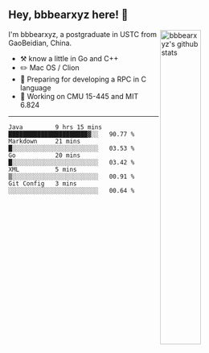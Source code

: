 ## Hey, bbbearxyz here! :wave:

<img align="right" alt="bbbearxyz's github stats" width="40%" src="https://github-readme-stats.vercel.app/api?username=bbbearxyz&show_icons=true">

I'm bbbearxyz, a postgraduate in USTC from GaoBeidian, China.

-   :hammer_and_pick:    know a little in Go and C++
-   :pencil2: Mac OS / Clion
-   :seedling: Preparing for developing a RPC in C language 
-   :thinking: Working on CMU 15-445 and MIT 6.824
---
<!--START_SECTION:waka-->
```text
Java         9 hrs 15 mins   ██████████████████████▓░░   90.77 % 
Markdown     21 mins         █░░░░░░░░░░░░░░░░░░░░░░░░   03.53 % 
Go           20 mins         █░░░░░░░░░░░░░░░░░░░░░░░░   03.42 % 
XML          5 mins          ▒░░░░░░░░░░░░░░░░░░░░░░░░   00.91 % 
Git Config   3 mins          ░░░░░░░░░░░░░░░░░░░░░░░░░   00.64 % 
```
<!--END_SECTION:waka-->
